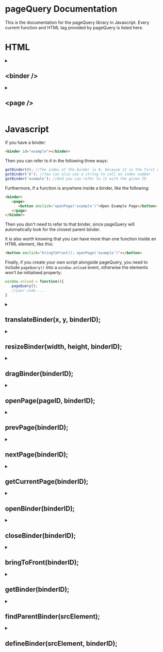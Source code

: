 # pageQuery Documentation
This is the documentation for the pageQuery library in Javascript. Every current function and HTML tag provided by pageQuery is listed here.
# HTML

<details>
<summary><h2>&lt;binder /&gt</h2></summary>
pageQuery works by using a bespoke element called the binder element:
  
```HTML
<binder>...content...</binder>
```
All binder elements must contain at least one `<page />` element.

### Attributes:
- __`id=""`__

Specify a unique __id__ to refer to the binder. Specifying an __id__ makes it easier to manipulate from outside of the binder object (otherwise you can use the binder's index).

- __`x=""`__ and __`y=""`__

Specify __X__ and __Y__ attributes to define the binder's position at startup. A __%__ sign positions it relative to the page.

- __`width=""`__ and __`height=""`__

Specify __width__ and __height__ attributes to define the binder's dimensions at startup. A __%__ sign resizes it relative to the page.

- __`visible=""`__

Specify __visible__ as true or false to define whether the binder is visible at startup or not.

- __`class=""`__

Specify __class__ the same as normal HTML elements to refer to the binder or to style it with CSS.

- __`style=""`__

Specify __style__ the same as normal HTML elements to style it with CSS.

</details>

<details>
<summary><h2>&lt;page /&gt</h2></summary>
  
Every binder contains at least one page element:
```HTML
<page>...content...</page>
```
Binders may contain as many pages as you wish, though only one page can be displayed at a time. Pages can contain any HTML code that you choose, and you can open a different page by using the functions `openPage()`, `prevPage()`, and `nextPage`.

### Attributes:
- __`id=""`__

Specify a unique __id__ for a page, to make it easier to refer to that page (for instance, when using the `openPage()` function).

</details>

# Javascript

If you have a binder:
```html
<binder id="example"></binder>
```
Then you can refer to it in the following three ways:
```javascript
getBinder(0); //The index of the binder is 0, because it is the first one in the document
getBinder('0'); //You can also use a string to call an index number
getBinder('example'); //And you can refer to it with the given ID
```
Furthermore, if a function is anywhere inside a binder, like the following:
```html
<binder>
   <page>
      <button onclick="openPage('example')">Open Example Page</button>
   </page>
</binder>
```
Then you don't need to refer to that binder, since pageQuery will automatically look for the closest parent binder.

It is also worth knowing that you can have more than one function inside an HTML element, like this:
```html
<button onclick="bringToFront(); openPage('example')"></button>
```

Finally, if you create your own script alongside pageQuery, you need to include `pageQuery()` into a `window.onload` event, otherwise the elements won't be initialised properly:
```javascript
window.onload = function(){
   pageQuery();
   //your code....
}
```

<details>
<summary><h2>translateBinder(x, y, binderID);</h2></summary>

> __x:__ string or number (optional)
> 
> __y:__ string or number (optional)
> 
> __binderID:__ string or number (optional)

Reposition a binder on the screen according to specified __X__ and __Y__ coordinates. You may format those coordinates as a string - a __%__ sign repositions a binder relative to the page.

If an __X__ or __Y__ coordinate isn't specified, then the relative __X__ and __Y__ coordinate will remain the same.

If __binderID__ isn't specified, then the function will be carried out on the parent binder (if there is one).
</details>

<details>
<summary><h2>resizeBinder(width, height, binderID);</h2></summary>

> __width:__ string or number (optional)
> 
> __height:__ string or number (optional)
> 
> __binderID:__ string or number (optional)

Resize a binder according to specified __width__ and __height__ coordinates. You may format those coordinates as a string - a __%__ sign resizes a binder relative to the page.

If a __width__ or __height__ coordinate isn't specified, then the relative __width__ and __height__ coordinate will remain the same.

If __binderID__ isn't specified, then the function will be carried out on the parent binder (if there is one).
</details>

<details>
<summary><h2>dragBinder(binderID);</h2></summary>

> __binderID:__ string or number (optional)

Drag a binder around the screen based on the cursor position.

If __binderID__ isn't specified, then the function will be carried out on the parent binder (if there is one).

<hr />

Generally, `dragBinder()` should be used in an `onmousedown` event, like the following example which uses an `<img />` element:

```HTML
<img src="icon.png" onmousedown="dragBinder()">
```

</details>

<details>
<summary><h2>openPage(pageID, binderID);</h2></summary>

> __pageID:__ string or number
>
> __binderID:__ string or number (optional)

Open a specified  __pageID__ within a binder. __pageID__ may be a number or a string, and it can refer to either the name defined in the `id=""` attribute, or the page's index number. The page's index number is determined by the order in which the page was loaded, and indexes starts at 0.

If __binderID__ isn't specified, then the function will be carried out on the parent binder (if there is one).

<hr />

Example usage which opens the "cat" page in the "animals" binder:
```HTML
<a onclick="openPage('cat', 'animals')"></a>
```

</details>

<details>
<summary><h2>prevPage(binderID);</h2></summary>

> __binderID:__ string or number (optional)

Opens the page at the previous index within a binder. The function will stop working at index 0, since there are no earlier pages.

If __binderID__ isn't specified, then the function will be carried out on the parent binder (if there is one).
</details>

<details>
<summary><h2>nextPage(binderID);</h2></summary>

> __binderID:__ string or number (optional)

Opens the page at the next index within a binder. The function will stop working at the final index, since there are no later pages.

If __binderID__ isn't specified, then the function will be carried out on the parent binder (if there is one).
</details>

<details>
<summary><h2>getCurrentPage(binderID);</h2></summary>

> __binderID:__ string or number (optional)

Returns the index of the page which is currently displayed in the binder.

If __binderID__ isn't specified, then the function will be carried out on the parent binder (if there is one).

</details>

<details>
<summary><h2>openBinder(binderID);</h2></summary>

> __binderID:__ string or number 

Opens the specified binder.
</details>

<details>
<summary><h2>closeBinder(binderID);</h2></summary>

> __binderID:__ string or number (optional)

Closes the specified binder.

If __binderID__ isn't specified, then the function will be carried out on the parent binder (if there is one).
</details>

<details>
<summary><h2>bringToFront(binderID);</h2></summary>

> __binderID:__ string or number (optional)

Display the binder above all other binders.

If __binderID__ isn't specified, then the function will be carried out on the parent binder (if there is one).
</details>

<details>
<summary><h2>getBinder(binderID);</h2></summary>

> __binderID:__ string or number 

Returns the specified binder's object instance in Javascript.

<hr />

If you want to manipulate the binder directly, then you can store the binder object as a variable:
```javascript
let myBinder = getBinder("random-binder");
```

</details>

<details>
<summary><h2>findParentBinder(srcElement);</h2></summary>

> __srcElement:__ Object 

Returns the parent binder's __binderID__ of any HTML element which is enclosed in a binder.
</details>

<details>
<summary><h2>defineBinder(srcElement, binderID);</h2></summary>

Lets you define a new binder based on an HTML element.

<hr />

This doesn't work yet.

</details>
